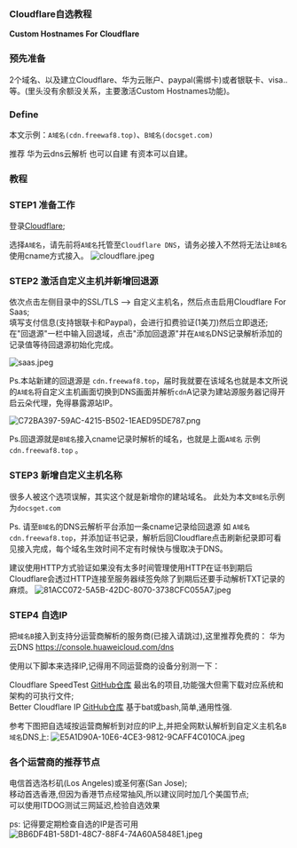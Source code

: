 ### Cloudflare自选教程

**Custom Hostnames For Cloudflare**

### 预先准备

2个域名、以及建立Cloudflare、华为云账户、paypal(需绑卡)或者银联卡、visa..等。(里头没有余额没关系，主要激活Custom Hostnames功能)。


### Define


本文示例：`A域名(cdn.freewaf8.top)`、`B域名(docsget.com)`

推荐 华为云dns云解析 也可以自建 有资本可以自建。

### 教程

### STEP1 准备工作

登录[Cloudflare](https://cloudflare.com);  

选择`A域名`，请先前将`A域名`托管至`Cloudflare DNS`，请务必接入不然将无法让`B域名`使用cname方式接入。
![cloudflare.jpeg](https://www.docsget.com/usr/uploads/2023/02/3499754190.jpeg)

### STEP2 激活自定义主机并新增回退源

依次点击左侧目录中的SSL/TLS ——> 自定义主机名，然后点击启用Cloudflare For Saas;  
填写支付信息(支持银联卡和Paypal)，会进行扣费验证(1美刀)然后立即退还;  
在"回退源"一栏中输入回退域，点击"添加回退源"并在`A域名`DNS记录解析添加的记录值等待回退源初始化完成。

![saas.jpeg](https://www.docsget.com/usr/uploads/2023/02/1843000232.jpeg)

Ps.本站新建的回退源是 `cdn.freewaf8.top`，届时我就要在该域名也就是本文所说的`A域名`将自定义主机画面切换到DNS画面并解析`cdn`A记录为建站源服务器记得开启云朵代理，免得暴露源站IP。

![C72BA397-59AC-4215-B502-1EAED95DE787.png](https://www.docsget.com/usr/uploads/2023/02/1975445207.png)

Ps.回退源就是`B域名`接入cname记录时解析的域名，也就是上面`A域名` 示例 `cdn.freewaf8.top` 。

### STEP3 新增自定义主机名称

很多人被这个选项误解，其实这个就是新增你的建站域名。
此处为本文`B域名`示例为`docsget.com`

Ps. 请至`B域名`的DNS云解析平台添加一条cname记录给回退源 如 `A域名` `cdn.freewaf8.top`，并添加证书记录，解析后回Cloudflare点击刷新纪录即可看见接入完成，每个域名生效时间不定有时候快与慢取决于DNS。

建议使用HTTP方式验证如果没有太多时间管理使用HTTP在证书到期后Cloudflare会透过HTTP连接至服务器续签免除了到期后还要手动解析TXT记录的麻烦。
![81ACC072-5A5B-42DC-8070-3738CFC055A7.jpeg](https://www.docsget.com/usr/uploads/img/yanzheng.jpg)

### STEP4 自选IP

把`域名B`接入到支持分运营商解析的服务商(已接入请跳过),这里推荐免费的：
华为云DNS https://console.huaweicloud.com/dns



使用以下脚本来选择IP,记得用不同运营商的设备分别测一下：

Cloudflare SpeedTest  [GitHub仓库](https://github.com/XIU2/CloudflareSpeedTest) 最出名的项目,功能强大但需下载对应系统和架构的可执行文件;  
Better Cloudflare IP  [GitHub仓库](https://github.com/badafans/better-cloudflare-ip) 基于bat或bash,简单,通用性强.


参考下图把自选域按运营商解析到对应的IP上,并把全网默认解析到自定义主机名`B域名`DNS上:
![E5A1D90A-10E6-4CE3-9812-9CAFF4C010CA.jpeg](https://www.docsget.com/usr/uploads/img/dns.jpg)

### 各个运营商的推荐节点

电信首选洛杉矶(Los Angeles)或圣何塞(San Jose);  
移动首选香港,但因为香港节点经常抽风,所以建议同时加几个美国节点;  
可以使用ITDOG测试三网延迟,检验自选效果

ps: 记得要定期检查自选的IP是否可用
![BB6DF4B1-58D1-48C7-88F4-74A60A5848E1.jpeg](https://www.docsget.com/usr/uploads/img/testping.jpg)
